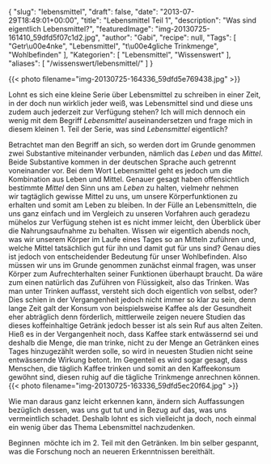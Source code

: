 {
    "slug": "lebensmittel",
    "draft": false,
    "date": "2013-07-29T18:49:01+00:00",
    "title": "Lebensmittel Teil 1",
    "description": "Was sind eigentlich Lebensmittel?",
    "featuredImage": "img-20130725-161410_59dfd5f07c1d2.jpg",
    "author": "Gabi",
    "recipe": null,
    "Tags": [
        "Getr\u00e4nke",
        "Lebensmittel",
        "t\u00e4gliche Trinkmenge",
        "Wohlbefinden"
    ],
    "Kategorien": [
        "Lebensmittel",
        "Wissenswert"
    ],
    "aliases": [
        "\/wissenswert\/lebensmittel\/"
    ]
}

{{< photo filename="img-20130725-164336_59dfd5e769438.jpg" >}} 

Lohnt es sich eine kleine Serie über Lebensmittel zu schreiben in einer Zeit, in der doch nun wirklich jeder weiß, was Lebensmittel sind und diese uns zudem auch jederzeit zur Verfügung stehen? Ich will mich dennoch ein wenig mit dem Begriff _Lebensmittel_ auseinandersetzen und frage mich in diesem kleinen 1. Teil der Serie, was sind _Lebensmittel_ eigentlich?

Betrachtet man den Begriff an sich, so werden dort im Grunde genommen zwei Substantive miteinander verbunden, nämlich das _Leben_ und das _Mittel_. Beide Substantive kommen in der deutschen Sprache auch getrennt voneinander vor. Bei dem Wort Lebensmittel geht es jedoch um die Kombination aus Leben und Mittel. Genauer gesagt haben offensichtlich bestimmte _Mittel_ den Sinn uns am _Leben_ zu halten, vielmehr nehmen wir tagtäglich gewisse Mittel zu uns, um unsere Körperfunktionen zu erhalten und somit am Leben zu bleiben. In der Fülle an Lebensmitteln, die uns ganz einfach und im Vergleich zu unseren Vorfahren auch geradezu mühelos zur Verfügung stehen ist es nicht immer leicht, den Überblick über die Nahrungsaufnahme zu behalten. Wissen wir eigentlich abends noch, was wir unserem Körper im Laufe eines Tages so an Mitteln zuführen und, welche Mittel tatsächlich gut für ihn und damit gut für uns sind? Genau dies ist jedoch von entscheidender Bedeutung für unser Wohlbefinden. Also müssen wir uns im Grunde genommen zunächst einmal fragen, was unser Körper zum Aufrechterhalten seiner Funktionen überhaupt braucht. Da wäre zum einen natürlich das Zuführen von Flüssigkeit, also das Trinken. Was man unter Trinken auffasst, versteht sich doch eigentlich von selbst, oder? Dies schien in der Vergangenheit jedoch nicht immer so klar zu sein, denn lange Zeit galt der Konsum von beispielsweise Kaffee als der Gesundheit eher abträglich denn förderlich, mittlerweile zeigen neuere Studien das dieses koffeinhaltige Getränk jedoch besser ist als sein Ruf aus alten Zeiten. Hieß es in der Vergangenheit noch, dass Kaffee stark entwässernd sei und deshalb die Menge, die man trinke, nicht zu der Menge an Getränken eines Tages hinzugezählt werden solle, so wird in neuesten Studien nicht seine entwässernde Wirkung betont. Im Gegenteil es wird sogar gesagt, dass Menschen, die täglich Kaffee trinken und somit an den Kaffeekonsum gewöhnt sind, diesen ruhig auf die tägliche Trinkmenge anrechnen können.{{< photo filename="img-20130725-163336_59dfd5ec20f64.jpg" >}} 

Wie man daraus ganz leicht erkennen kann, ändern sich Auffassungen bezüglich dessen, was uns gut tut und in Bezug auf das, was uns vermeintlich schadet. Deshalb lohnt es sich vielleicht ja doch, noch einmal ein wenig über das Thema Lebensmittel nachzudenken.

Beginnen  möchte ich im 2. Teil mit den Getränken. Im bin selber gespannt, was die Forschung noch an neueren Erkenntnissen bereithält.